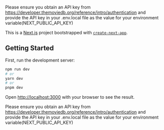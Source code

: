 Please ensure you obtain an API key from https://developer.themoviedb.org/reference/intro/authentication and provide the API key in your .env.local file as the value for your environment variable(NEXT_PUBLIC_API_KEY)

This is a [Next.js](https://nextjs.org/) project bootstrapped with [`create-next-app`](https://github.com/vercel/next.js/tree/canary/packages/create-next-app).

## Getting Started

First, run the development server:

```bash
npm run dev
# or
yarn dev
# or
pnpm dev
```

Open [http://localhost:3000](http://localhost:3000) with your browser to see the result.

Please ensure you obtain an API key from https://developer.themoviedb.org/reference/intro/authentication and provide the API key in your .env.local file as the value for your environment variable(NEXT_PUBLIC_API_KEY)
